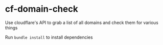 # cf-domain-check
Use cloudflare's API to grab a list of all domains and check them for various things

Run ```bundle install``` to install dependencies
